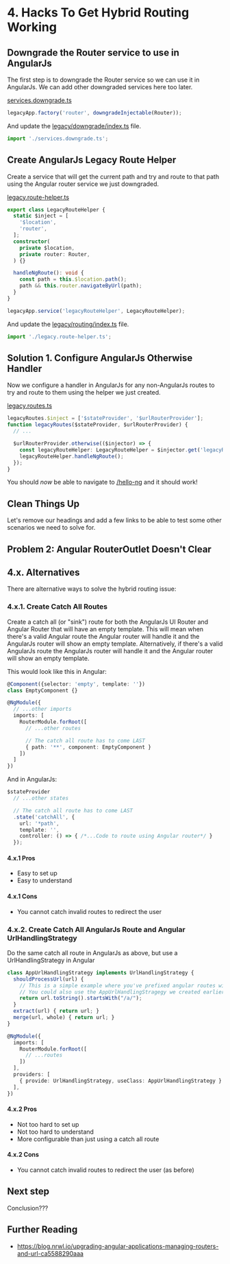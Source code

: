 # 4. Hacks To Get Hybrid Routing Working

## Downgrade the Router service to use in AngularJs

The first step is to downgrade the Router service so we can use it in AngularJs. We can add other downgraded services here too later.

[services.downgrade.ts](../src/app/legacy/downgrade/services.downgrade.ts)

```ts
legacyApp.factory('router', downgradeInjectable(Router));
```

And update the [legacy/downgrade/index.ts](../src/app/legacy/downgrade/index.ts) file.

```ts
import './services.downgrade.ts';
```

## Create AngularJs Legacy Route Helper

Create a service that will get the current path and try and route to that path using the Angular router service we just downgraded.

[legacy.route-helper.ts](../src/app/legacy/routing/legacy.route-helper.ts)

```ts
export class LegacyRouteHelper {
  static $inject = [
    '$location',
    'router',
  ];
  constructor(
    private $location,
    private router: Router,
  ) {}

  handleNgRoute(): void {
    const path = this.$location.path();
    path && this.router.navigateByUrl(path);
  }
}

legacyApp.service('legacyRouteHelper', LegacyRouteHelper);
```

And update the [legacy/routing/index.ts](../src/app/legacy/routing/index.ts) file.

```ts
import './legacy.route-helper.ts';
```

## Solution 1. Configure AngularJs Otherwise Handler

Now we configure a handler in AngularJs for any non-AngularJs routes to try and route to them using the helper we just created.

[legacy.routes.ts](../src/app/legacy/routing/legacy.routes.ts)

```ts
legacyRoutes.$inject = ['$stateProvider', '$urlRouterProvider'];
function legacyRoutes($stateProvider, $urlRouterProvider) {
  // ...

  $urlRouterProvider.otherwise(($injector) => {
    const legacyRouteHelper: LegacyRouteHelper = $injector.get('legacyRouteHelper');
    legacyRouteHelper.handleNgRoute();
  });
}
```

You should *now* be able to navigate to [/hello-ng](http://localhost:4200/hello-ng) and it should work!

## Clean Things Up

Let's remove our headings and add a few links to be able to test some other scenarios we need to solve for.

## Problem 2: Angular RouterOutlet Doesn't Clear

<!-- ... -->

## 4.x. Alternatives

There are alternative ways to solve the hybrid routing issue:

### 4.x.1. Create Catch All Routes

Create a catch all (or "sink") route for both the AngularJs UI Router and Angular Router that will have an empty template. This will mean when there's a valid Angular route the Angular router will handle it and the AngularJs router will show an empty template. Alternatively, if there's a valid AngularJs route the AngularJs router will handle it and the Angular router will show an empty template.

This would look like this in Angular:

```ts
@Component({selector: 'empty', template: ''})
class EmptyComponent {}

@NgModule({
  // ...other imports
  imports: [
    RouterModule.forRoot([
      // ...other routes

      // The catch all route has to come LAST
      { path: '**', component: EmptyComponent }
    ])
  ]
})
```

And in AngularJs:

```ts
$stateProvider
  // ...other states

  // The catch all route has to come LAST
  .state('catchAll', {
    url: '*path',
    template: '',
    controller: () => { /*...Code to route using Angular router*/ }
  });
```

#### 4.x.1 Pros

- Easy to set up
- Easy to understand

#### 4.x.1 Cons

- You cannot catch invalid routes to redirect the user

### 4.x.2. Create Catch All AngularJs Route and Angular UrlHandlingStrategy

Do the same catch all route in AngularJs as above, but use a UrlHandlingStrategy in Angular

```ts
class AppUrlHandlingStrategy implements UrlHandlingStrategy {
  shouldProcessUrl(url) {
    // This is a simple example where you've prefixed angular routes with `/a/`
    // You could also use the AppUrlHandlingStragegy we created earlier
    return url.toString().startsWith("/a/");
  }
  extract(url) { return url; }
  merge(url, whole) { return url; }
}

@NgModule({
  imports: [
    RouterModule.forRoot([
      // ...routes
    ])
  ],
  providers: [
    { provide: UrlHandlingStrategy, useClass: AppUrlHandlingStrategy }
  ],
})
```

#### 4.x.2 Pros

- Not too hard to set up
- Not too hard to understand
- More configurable than just using a catch all route

#### 4.x.2 Cons

- You cannot catch invalid routes to redirect the user (as before)

## Next step

Conclusion???

## Further Reading

- <https://blog.nrwl.io/upgrading-angular-applications-managing-routers-and-url-ca5588290aaa>
